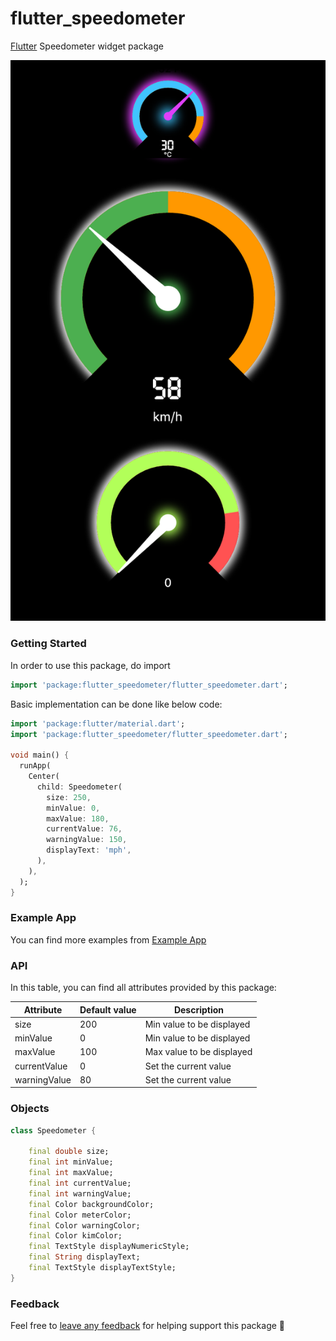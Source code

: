 # flutter_speedometer

[Flutter](https://flutter.io) Speedometer widget package

![](flutter_speedometer_2.png)

### Getting Started

In order to use this package, do import
```dart
import 'package:flutter_speedometer/flutter_speedometer.dart';
```

Basic implementation can be done like below code:
```dart
import 'package:flutter/material.dart';
import 'package:flutter_speedometer/flutter_speedometer.dart';

void main() {
  runApp(
    Center(
      child: Speedometer(
        size: 250,
        minValue: 0,
        maxValue: 180,
        currentValue: 76,
        warningValue: 150,
        displayText: 'mph',
      ),
    ),
  );
}
```

### Example App
You can find more examples from [Example App](example)


### API
In this table, you can find all attributes provided by this package:

| Attribute           | Default value                     | Description |
| ------------------- | --------------------------------- | ----------- |
| size                | 200                               | Min value to be displayed   |
| minValue            | 0                                 | Min value to be displayed   |
| maxValue            | 100                               | Max value to be displayed   |
| currentValue        | 0                                 | Set the current value       |
| warningValue        | 80                                | Set the current value       |

### Objects
```dart
class Speedometer {

    final double size;
    final int minValue;
    final int maxValue;
    final int currentValue;
    final int warningValue;
    final Color backgroundColor;
    final Color meterColor;
    final Color warningColor;
    final Color kimColor;
    final TextStyle displayNumericStyle;
    final String displayText;
    final TextStyle displayTextStyle;
}
 ```


### Feedback

Feel free to [leave any feedback](https://github.com/ltdangkhoa/Flutter-Speedometer/issues) for helping support this package 🍻 
